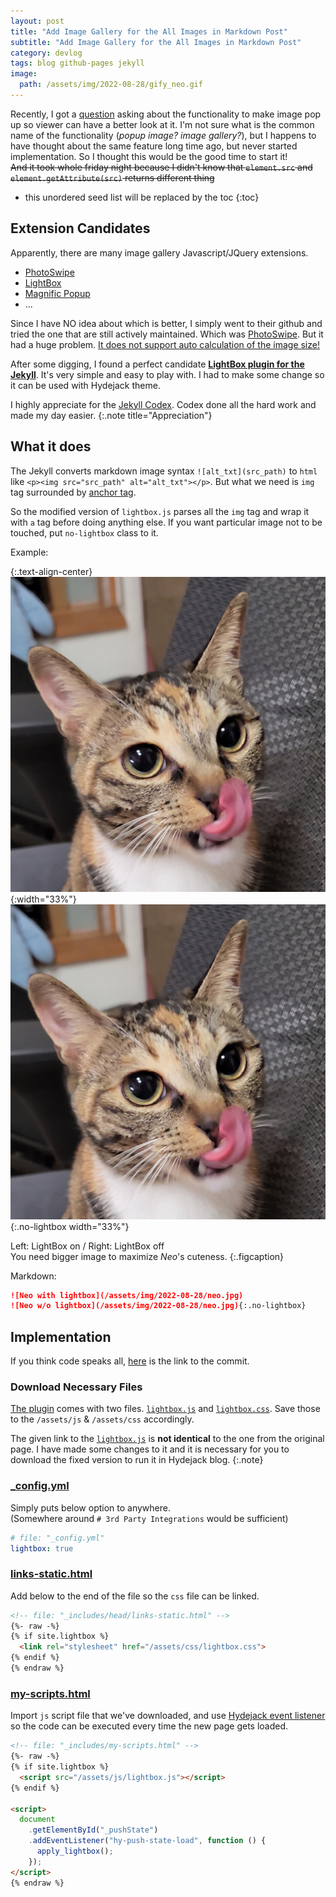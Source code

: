 ```yaml
---
layout: post
title: "Add Image Gallery for the All Images in Markdown Post"
subtitle: "Add Image Gallery for the All Images in Markdown Post"
category: devlog
tags: blog github-pages jekyll
image:
  path: /assets/img/2022-08-28/gify_neo.gif
---
```


Recently, I got a [question] asking about the functionality to make image pop up so viewer can have
a better look at it. I'm not sure what is the common name of the functionality (*popup image? image gallery?*),
but I happens to have thought about the same feature long time ago, but never started
implementation. So I thought this would be the good time to start it!<br>
~~And it took whole friday night because I didn't know that `element.src` and
`element.getAttribute(src)` returns different thing~~

[question]: https://github.com/LazyRen/LazyRen.github.io/issues/65

<!--more-->

* this unordered seed list will be replaced by the toc
{:toc}

## Extension Candidates

Apparently, there are many image gallery Javascript/JQuery extensions.

* [PhotoSwipe](https://photoswipe.com/)
* [LightBox](https://lokeshdhakar.com/projects/lightbox2/)
* [Magnific Popup](https://dimsemenov.com/plugins/magnific-popup/)
* ...

Since I have NO idea about which is better, I simply went to their github and tried the one that are
still actively maintained. Which was [PhotoSwipe](https://github.com/dimsemenov/photoswipe). But
it had a huge problem. [It does not support auto calculation of the image size!]

After some digging, I found a perfect candidate **[LightBox plugin for the Jekyll]**. It's very
simple and easy to play with. I had to make some change so it can be used with Hydejack theme.

I highly appreciate for the [Jekyll Codex]. Codex done all the hard work and made my day easier.
{:.note title="Appreciation"}

[It does not support auto calculation of the image size!]: https://stackoverflow.com/a/39971595/4294737
[LightBox plugin for the Jekyll]: https://jekyllcodex.org/without-plugin/lightbox/#
[Jekyll Codex]: https://jekyllcodex.org/

## What it does

The Jekyll converts markdown image syntax `![alt_txt](src_path)` to `html` like
`<p><img src="src_path" alt="alt_txt"></p>`. But what we need is `img` tag surrounded by [anchor tag].

So the modified version of `lightbox.js` parses all the `img` tag and wrap it with `a` tag before
doing anything else. If you want particular image not to be touched, put `no-lightbox` class to it.

Example:

{:.text-align-center}
![Neo with lightbox](/assets/img/2022-08-28/neo.jpg){:width="33%"}
![Neo w/o lightbox](/assets/img/2022-08-28/neo.jpg){:.no-lightbox width="33%"}

Left: LightBox on / Right: LightBox off<br>
You need bigger image to maximize *Neo*'s cuteness.
{:.figcaption}

Markdown:

```markdown
![Neo with lightbox](/assets/img/2022-08-28/neo.jpg)
![Neo w/o lightbox](/assets/img/2022-08-28/neo.jpg){:.no-lightbox}
```

[anchor tag]: https://www.w3schools.com/tags/tag_a.asp

## Implementation

If you think code speaks all, [here] is the link to the commit.

[here]: https://github.com/LazyRen/LazyRen.github.io/commit/f9b5a87bb199bc9a49048b8af222c1bc191cacd0

### Download Necessary Files

[The plugin] comes with two files. [`lightbox.js`] and [`lightbox.css`]. Save those to the
`/assets/js` & `/assets/css` accordingly.

The given link to the [`lightbox.js`] is **not identical** to the one from the original page. I have
made some changes to it and it is necessary for you to download the fixed version to run it in
Hydejack blog.
{:.note}

[The plugin]: https://jekyllcodex.org/without-plugin/lightbox/
[`lightbox.js`]: https://github.com/LazyRen/LazyRen.github.io/blob/master/assets/js/lightbox.js
[`lightbox.css`]: https://raw.githubusercontent.com/jhvanderschee/jekyllcodex/gh-pages/css/lightbox.css

### [_config.yml]

Simply puts below option to anywhere.<br>
(Somewhere around `# 3rd Party Integrations` would be sufficient)

```yml
# file: "_config.yml"
lightbox: true
```

[_config.yml]: https://github.com/LazyRen/LazyRen.github.io/blob/master/_config.yml#L227

### [links-static.html]

Add below to the end of the file so the `css` file can be linked.

```html
<!-- file: "_includes/head/links-static.html" -->
{%- raw -%}
{% if site.lightbox %}
  <link rel="stylesheet" href="/assets/css/lightbox.css">
{% endif %}
{% endraw %}
```

[links-static.html]: https://github.com/LazyRen/LazyRen.github.io/blob/master/_includes/head/links-static.html#L41

### [my-scripts.html]

Import `js` script file that we've downloaded, and use [Hydejack event listener] so the code can be
executed every time the new page gets loaded.

```html
<!-- file: "_includes/my-scripts.html" -->
{%- raw -%}
{% if site.lightbox %}
  <script src="/assets/js/lightbox.js"></script>
{% endif %}

<script>
  document
    .getElementById("_pushState")
    .addEventListener("hy-push-state-load", function () {
      apply_lightbox();
    });
</script>
{% endraw %}
```

[my-scripts.html]: https://github.com/LazyRen/LazyRen.github.io/blob/master/_includes/my-scripts.html
[Hydejack event listener]: https://hydejack.com/docs/scripts/#registering-push-state-event-listeners
